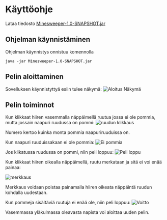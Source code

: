# Käyttöohje
Lataa tiedosto [Minesweeper-1.0-SNAPSHOT.jar](https://github.com/aapolauk/ot-harjoitustyo/releases/tag/Viikko6)

## Ohjelman käynnistäminen
Ohjelman käynnistys onnistuu komennolla
```
java -jar Minesweeper-1.0-SNAPSHOT.jar
```

## Pelin aloittaminen
Sovelluksen käynnistyttyä esiin tulee näkymä:
![Aloitus Näkymä](https://user-images.githubusercontent.com/48727015/57180437-1f8a9580-6e91-11e9-9ccf-1619222eb126.PNG)

## Pelin toiminnot
Kun klikkaat hiiren vasemmalla näppäimellä ruutua jossa ei ole pommia, mutta jossain naapuri ruudussa on pommi:
![ruudun klikkaus](https://user-images.githubusercontent.com/48727015/57180596-e94e1580-6e92-11e9-986c-6b092a862fa0.PNG)

Numero kertoo kuinka monta pommia naapuriruuduissa on.

Kun naapuri ruuduissakaan ei ole pommia:
![Ei pommia](https://user-images.githubusercontent.com/48727015/57180598-efdc8d00-6e92-11e9-9f12-784c11258845.PNG)

Jos klikatussa ruudussa on pommi, niin peli loppuu:
![Peli loppu](https://user-images.githubusercontent.com/48727015/57181272-426d7780-6e9a-11e9-9bb8-392e89b4eee7.PNG)

Kun klikkaat hiiren oikealla näppäimellä, ruutu merkataan ja sitä ei voi enää painaa:

![merkkaus](https://user-images.githubusercontent.com/48727015/57181297-78aaf700-6e9a-11e9-9a3c-c4214cae6561.PNG)

Merkkaus voidaan poistaa painamalla hiiren oikeata näppäintä ruudun kohdalla uudestaan.

Kun pommeja sisältäviä ruutuja ei enää ole, niin peli loppuu:
![Voitto](https://user-images.githubusercontent.com/48727015/57181395-b8bea980-6e9b-11e9-9759-d646672b4baf.PNG)

Vasemmassa yläkulmassa oleavasta napista voi aloittaa uuden pelin.
